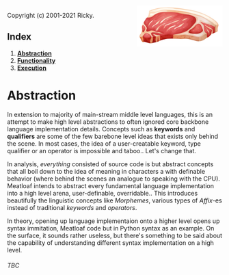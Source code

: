 <img src="./ideas/icon.png" alt="Food vector created by brgfx - www.freepik.com" width="200" style="float: right;"/>

Copyright (c) 2001-2021 Ricky.

## Index
1. **[Abstraction](#meatloaf)**
2. **[Functionality](#functionality)**
3. **[Execution](#execution)**

# Abstraction
In extension to majority of main-stream middle level languages, this is an attempt to make high level abstractions to often ignored core backbone language implementation details. Concepts such as **keywords** and **qualifiers** are some of the few barebone level ideas that exists only behind the scene. In most cases, the idea of a user-creatable keyword, type qualifier or an operator is impossible and taboo.. Let's change that.

In analysis, *everything* consisted of source code is but abstract concepts that all boil down to the idea of meaning in  characters a with definable behavior (where behind the scenes an analogue to speaking with the CPU). Meatloaf intends to abstract every fundamental language implementation into a high level arena, user-definable, overridable.. This introduces beautifully the linguistic concepts like *Morphemes*, various types of *Affix*-es instead of traditional *keywords* and *operators*.

In theory, opening up language implementaion onto a higher level opens up syntax immitation, Meatloaf code but in Python syntax as an example. On the surface, it sounds rather useless, but there's something to be said about the capability of understanding different syntax implementation on a high level.

###### TBC